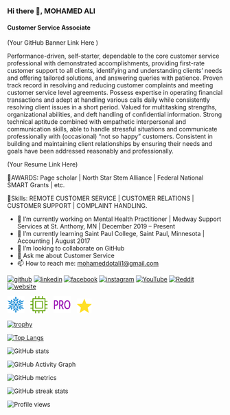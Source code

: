 ### Hi there 👋, MOHAMED ALI
#### Customer Service Associate

(Your GitHub Banner Link Here )

Performance-driven, self-starter, dependable to the core customer service professional with demonstrated accomplishments, providing first-rate customer support to all clients, identifying and understanding clients’ needs and offering tailored solutions, and answering queries with patience. Proven track record in resolving and reducing customer complaints and meeting customer service level agreements. Possess expertise in operating financial transactions and adept at handling various calls daily while consistently resolving client issues in a short period. Valued for multitasking strengths, organizational abilities, and deft handling of confidential information. Strong technical aptitude combined with empathetic interpersonal and communication skills, able to handle stressful situations and communicate professionally with (occasional) “not so happy” customers. Consistent in building and maintaining client relationships by ensuring their needs and goals have been addressed reasonably and professionally. 

(Your Resume Link Here)

🥇AWARDS: Page scholar | North Star Stem Alliance | Federal National SMART Grants | etc.

🤹Skills: REMOTE CUSTOMER SERVICE | CUSTOMER RELATIONS | CUSTOMER SUPPORT | COMPLAINT HANDLING.

- 🔭 I’m currently working on Mental Health Practitioner | Medway Support Services at St. Anthony, MN | December 2019 – Present  
- 🌱 I’m currently learning Saint Paul College, Saint Paul, Minnesota | Accounting | August 2017 
- 👯 I’m looking to collaborate on GitHub 
- 💬 Ask me about Customer Service 
- 📫 How to reach me:  mohameddotali1@gmail.com 


[<img src='https://cdn.jsdelivr.net/npm/simple-icons@3.0.1/icons/github.svg' alt='github' height='40'>](https://github.com/MAli024)  [<img src='https://cdn.jsdelivr.net/npm/simple-icons@3.0.1/icons/linkedin.svg' alt='linkedin' height='40'>](https://www.linkedin.com/in/mohamedali/)  [<img src='https://cdn.jsdelivr.net/npm/simple-icons@3.0.1/icons/facebook.svg' alt='facebook' height='40'>](https://www.facebook.com/mohamedali)  [<img src='https://cdn.jsdelivr.net/npm/simple-icons@3.0.1/icons/instagram.svg' alt='instagram' height='40'>](https://www.instagram.com/mohamedali/)  [<img src='https://cdn.jsdelivr.net/npm/simple-icons@3.0.1/icons/youtube.svg' alt='YouTube' height='40'>](https://www.youtube.com/channel/mohamedali)  [<img src='https://cdn.jsdelivr.net/npm/simple-icons@3.0.1/icons/reddit.svg' alt='Reddit' height='40'>](https://www.reddit.com/user/mohamedali)  [<img src='https://cdn.jsdelivr.net/npm/simple-icons@3.0.1/icons/icloud.svg' alt='website' height='40'>](mohamedali)  

<a href='https://archiveprogram.github.com/'><img src='https://raw.githubusercontent.com/acervenky/animated-github-badges/master/assets/acbadge.gif' width='40' height='40'></a> <a href='https://docs.github.com/en/developers'><img src='https://raw.githubusercontent.com/acervenky/animated-github-badges/master/assets/devbadge.gif' width='40' height='40'></a> <a href='https://github.com/pricing'><img src='https://raw.githubusercontent.com/acervenky/animated-github-badges/master/assets/pro.gif' width='40' height='40'></a> <a href='https://stars.github.com/'><img src='https://raw.githubusercontent.com/acervenky/animated-github-badges/master/assets/starbadge.gif' width='35' height='35'></a> 

[![trophy](https://github-profile-trophy.vercel.app/?username=MAli024)](https://github.com/ryo-ma/github-profile-trophy)

[![Top Langs](https://github-readme-stats.vercel.app/api/top-langs/?username=MAli024)](https://github.com/anuraghazra/github-readme-stats)

![GitHub stats](https://github-readme-stats.vercel.app/api?username=MAli024&show_icons=true)  

![GitHub Activity Graph](https://activity-graph.herokuapp.com/graph?username=MAli024)  

![GitHub metrics](https://metrics.lecoq.io/MAli024)  

![GitHub streak stats](https://github-readme-streak-stats.herokuapp.com/?user=MAli024)  

![Profile views](https://gpvc.arturio.dev/MAli024)  
